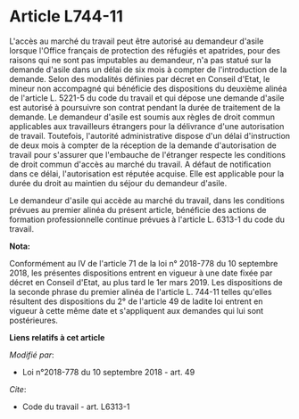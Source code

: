 # Article L744-11

L'accès au marché du travail peut être autorisé au demandeur d'asile lorsque l'Office français de protection des réfugiés et
apatrides, pour des raisons qui ne sont pas imputables au demandeur, n'a pas statué sur la demande d'asile dans un délai de
six mois à compter de l'introduction de la demande. Selon des modalités définies par décret en Conseil d'Etat, le mineur non
accompagné qui bénéficie des dispositions du deuxième alinéa de l'article L. 5221-5 du code du travail et qui dépose une
demande d'asile est autorisé à poursuivre son contrat pendant la durée de traitement de la demande. Le demandeur d'asile est
soumis aux règles de droit commun applicables aux travailleurs étrangers pour la délivrance d'une autorisation de travail.
Toutefois, l'autorité administrative dispose d'un délai d'instruction de deux mois à compter de la réception de la demande
d'autorisation de travail pour s'assurer que l'embauche de l'étranger respecte les conditions de droit commun d'accès au
marché du travail. A défaut de notification dans ce délai, l'autorisation est réputée acquise. Elle est applicable pour la
durée du droit au maintien du séjour du demandeur d'asile.

Le demandeur d'asile qui accède au marché du travail, dans les conditions prévues au premier alinéa du présent article,
bénéficie des actions de formation professionnelle continue prévues à l'article L. 6313-1 du code du travail.

**Nota:**

Conformément au IV de l'article 71 de la loi n° 2018-778 du 10 septembre 2018, les présentes dispositions entrent en vigueur
à une date fixée par décret en Conseil d'Etat, au plus tard le 1er mars 2019. Les dispositions de la seconde phrase du
premier alinéa de l'article L. 744-11 telles qu'elles résultent des dispositions du 2° de l'article 49 de ladite loi entrent
en vigueur à cette même date et s'appliquent aux demandes qui lui sont postérieures.

**Liens relatifs à cet article**

_Modifié par_:

  - Loi n°2018-778 du 10 septembre 2018 - art. 49

_Cite_:

  - Code du travail - art. L6313-1
